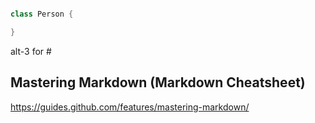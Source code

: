 
```swift

class Person {

}

```

alt-3 for #

## Mastering Markdown (Markdown Cheatsheet)

https://guides.github.com/features/mastering-markdown/
